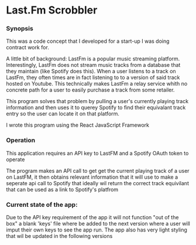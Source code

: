 <h1>Last.Fm Scrobbler</h1>

<h3>Synopsis</h3>
<p>This was a code concept that I developed for a start-up I was doing contract work for.</p>
<p>A little bit of background: LastFm is a popular music streaming platform. Interestingly, LastFm does not stream music tracks from a database that they maintain (like Spotify does this). When a user listens to a track on LastFm, they often times are in fact listening to to a version of said track hosted on Youtube. This technically makes LastFm a relay service whith no concrete path for a user to easily purchase a track from some retailer.</p> 
<p>This program solves that problem by pulling a user's currently playing track information and then uses it to querey Spotify to find their equivalant track entry so the user can locate it on that platform.</p>
<p>I wrote this program using the React JavaScript Framework</p>

<h3>Operation</h3>
<p>This application requires an API key to LastFM and a Spotify OAuth token to operate</p>
<p>The program makes an API call to get get the current playing track of a user on LastFM, it then obtains relevant information that it will use to make a seperate api call to Spotify that ideally wil return the correct track equivilant that can be used as a link to Spotify's platfrom</p>

<h3>Current state of the app:</h3>
<p>Due to the API key requirement of the app it will not function "out of the box" a blank 'keys' file where be added to the next version where a user will imput their own keys to see the app run. The app also has very light styling that wil be updated in the following versions</p>


